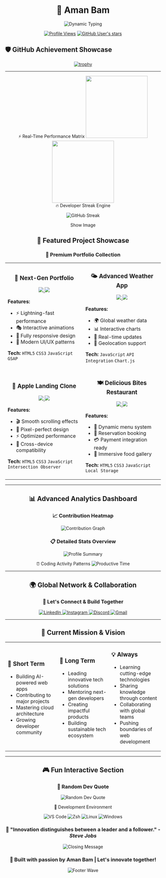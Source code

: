<div align="center">
  
# 🌟 Aman Bam

<img src="https://readme-typing-svg.herokuapp.com?font=Orbitron&size=40&duration=3000&pause=500&color=00D9FF&center=true&vCenter=true&width=600&height=100&lines=Full+Stack+Developer;UI%2FUX+Enthusiast;Tech+Innovation+Explorer" alt="Dynamic Typing" />

</div>

<div align="center">
  
[![Profile Views](https://komarev.com/ghpvc/?username=Aman-Bam&label=Profile%20Views&color=00d9ff&style=for-the-badge)](https://github.com/Aman-Bam)
[![GitHub User's stars](https://img.shields.io/github/stars/Aman-Bam?label=Total%20Stars&style=for-the-badge&color=00d9ff)](https://github.com/Aman-Bam)
</div>

## 🛡️ **GitHub Achievement Showcase**

<div align="center">

[![trophy](https://github-profile-trophy.vercel.app/?username=Aman-Bam&theme=matrix&no-frame=true&no-bg=true&margin-w=8&row=1)](https://github.com/ryo-ma/github-profile-trophy)

</div>

---

<div align="center">
⚡ Real-Time Performance Matrix
<img height="200" src="https://github-readme-stats.vercel.app/api?username=Aman-Bam&show_icons=true&theme=radical&include_all_commits=true&count_private=true&hide_border=true&bg_color=0D1117&title_color=FF6B6B&icon_color=00D9FF&text_color=FFFFFF&border_radius=10&custom_title=💻%20Code%20Arsenal"/>
<img height="200" src="https://github-readme-stats.vercel.app/api/top-langs/?username=Aman-Bam&layout=compact&theme=radical&hide_border=true&bg_color=0D1117&title_color=FF6B6B&text_color=FFFFFF&border_radius=10&custom_title=🎯%20Tech%20Stack%20Mastery"/>
</div>

<div align="center">
🔥 Developer Streak Engine
<p align="center">
  <img src="https://streak-stats.demolab.com?user=Aman-Bam&theme=tokyonight&hide_border=true&border_radius=10" alt="GitHub Streak"/>

</p>

Show Image
</div>

<div align="center">

## 🚀 **Featured Project Showcase**

<div align="center">

### 🌟 **Premium Portfolio Collection**

</div>

<table>
<tr>
<td width="50%">

<h3 align="center">🎨 Next-Gen Portfolio</h3>
<div align="center">
  <a href="https://aman-bam.github.io/Next-Gen-Portfolio/">
    <img src="https://img.shields.io/badge/🌐_Live_Demo-00D9FF?style=for-the-badge" />
  </a>
  <a href="https://github.com/Aman-Bam/Next-Gen-Portfolio">
    <img src="https://img.shields.io/badge/📂_Source-181717?style=for-the-badge&logo=github" />
  </a>
</div>

**Features:**
- ⚡ Lightning-fast performance
- 🎭 Interactive animations
- 📱 Fully responsive design
- 🎨 Modern UI/UX patterns

**Tech:** `HTML5` `CSS3` `JavaScript` `GSAP`

</td>
<td width="50%">

<h3 align="center">🌤️ Advanced Weather App</h3>
<div align="center">
  <a href="https://aman-bam.github.io/Weather_App/">
    <img src="https://img.shields.io/badge/🌐_Live_Demo-00D9FF?style=for-the-badge" />
  </a>
  <a href="https://github.com/Aman-Bam/Weather_App">
    <img src="https://img.shields.io/badge/📂_Source-181717?style=for-the-badge&logo=github" />
  </a>
</div>

**Features:**
- 🌍 Global weather data
- 📊 Interactive charts
- 🔄 Real-time updates
- 🎯 Geolocation support

**Tech:** `JavaScript` `API Integration` `Chart.js`

</td>
</tr>
<tr>
<td width="50%">

<h3 align="center">🍎 Apple Landing Clone</h3>
<div align="center">
  <a href="https://aman-bam.github.io/Apple_landing_page/">
    <img src="https://img.shields.io/badge/🌐_Live_Demo-00D9FF?style=for-the-badge" />
  </a>
  <a href="https://github.com/Aman-Bam/Apple_landing_page">
    <img src="https://img.shields.io/badge/📂_Source-181717?style=for-the-badge&logo=github" />
  </a>
</div>

**Features:**
- 🎬 Smooth scrolling effects
- 🎨 Pixel-perfect design
- ⚡ Optimized performance
- 📱 Cross-device compatibility

**Tech:** `HTML5` `CSS3` `JavaScript` `Intersection Observer`

</td>
<td width="50%">

<h3 align="center">🍽️ Delicious Bites Restaurant</h3>
<div align="center">
  <a href="https://aman-bam.github.io/Delicious-Bites-Restaurant/">
    <img src="https://img.shields.io/badge/🌐_Live_Demo-00D9FF?style=for-the-badge" />
  </a>
  <a href="https://github.com/Aman-Bam/Delicious-Bites-Restaurant">
    <img src="https://img.shields.io/badge/📂_Source-181717?style=for-the-badge&logo=github" />
  </a>
</div>

**Features:**
- 🛒 Dynamic menu system
- 📅 Reservation booking
- 💳 Payment integration ready
- 🎨 Immersive food gallery

**Tech:** `HTML5` `CSS3` `JavaScript` `Local Storage`

</td>
</tr>
</table>

---

## 📊 **Advanced Analytics Dashboard**

<div align="center">

### 📈 **Contribution Heatmap**
<img src="https://github-readme-activity-graph.vercel.app/graph?username=Aman-Bam&theme=react-dark&hide_border=true&bg_color=0D1117&color=00D9FF&line=00D9FF&point=FFFFFF" alt="Contribution Graph" />

### 📋 **Detailed Stats Overview**
<img src="https://github-profile-summary-cards.vercel.app/api/cards/profile-details?username=Aman-Bam&theme=github_dark" alt="Profile Summary" />

⏰ Coding Activity Patterns
<img src="https://github-profile-summary-cards.vercel.app/api/cards/productive-time?username=Aman-Bam&theme=github_dark&utc_offset=5.5" alt="Productive Time" />

</div>

---

## 🌍 **Global Network & Collaboration**

<div align="center">

### 🤝 **Let's Connect & Build Together**

<a href="https://www.linkedin.com/in/aman-bam-143761371?utm_source=share&utm_campaign=share_via&utm_content=profile&utm_medium=android_app" target="_blank">
  <img src="https://img.shields.io/badge/LinkedIn-0077B5?style=for-the-badge&logo=linkedin&logoColor=white" alt="LinkedIn" />
</a>
<a href="https://instagram.com/amanbam__" target="_blank">
  <img src="https://img.shields.io/badge/Instagram-E4405F?style=for-the-badge&logo=instagram&logoColor=white" alt="Instagram" />
</a>
<a href="https://discord.gg/yourdiscord" target="_blank">
  <img src="https://img.shields.io/badge/Discord-7289DA?style=for-the-badge&logo=discord&logoColor=white" alt="Discord" />
</a>
<a href="mailto:amanbam6040@gmail.com">
  <img src="https://img.shields.io/badge/Gmail-D14836?style=for-the-badge&logo=gmail&logoColor=white" alt="Gmail" />
</a>

</div>

---

## 🎯 **Current Mission & Vision**

<div align="center">

<table>
<tr>
<td width="33%">

### 🚀 **Short Term**
- Building AI-powered web apps
- Contributing to major  projects
- Mastering cloud architecture
- Growing developer community

</td>
<td width="33%">

### 🌟 **Long Term**
- Leading innovative tech solutions
- Mentoring next-gen developers
- Creating impactful products
- Building sustainable tech ecosystem

</td>
<td width="33%">

### 💡 **Always**
- Learning cutting-edge technologies
- Sharing knowledge through content
- Collaborating with global teams
- Pushing boundaries of web development

</td>
</tr>
</table>

</div>

---

## 🎮 **Fun Interactive Section**

<div align="center">

### 🎲 **Random Dev Quote**
<img src="https://quotes-github-readme.vercel.app/api?type=horizontal&theme=dark" alt="Random Dev Quote" />

🎵 Development Environment

<img src="https://img.shields.io/badge/Editor-VS%20Code-007ACC?style=for-the-badge&logo=visual-studio-code&logoColor=white" alt="VS Code" />
<img src="https://img.shields.io/badge/Terminal-Zsh-1DA1F2?style=for-the-badge&logo=gnu-bash&logoColor=white" alt="Zsh" />
<img src="https://img.shields.io/badge/OS-Linux-FCC624?style=for-the-badge&logo=linux&logoColor=black" alt="Linux" />
<img src="https://img.shields.io/badge/OS-Windows-0078D6?style=for-the-badge&logo=windows&logoColor=white" alt="Windows" />

<div align="center">

### 🌟 **"Innovation distinguishes between a leader and a follower."** - *Steve Jobs*

<img src="https://readme-typing-svg.herokuapp.com?font=Orbitron&size=24&duration=3000&pause=1000&color=00D9FF&center=true&vCenter=true&width=800&lines=Thanks+for+visiting+my+profile!;Let's+build+the+future+together+🚀;Always+open+to+interesting+conversations;Feel+free+to+reach+out+anytime!" alt="Closing Message" />

### 🚀 **Built with passion by Aman Bam | Let's innovate together!** 

<img src="https://capsule-render.vercel.app/api?type=waving&color=gradient&customColorList=6,11,20&height=150&section=footer&animation=twinkling" alt="Footer Wave" />

</div>
